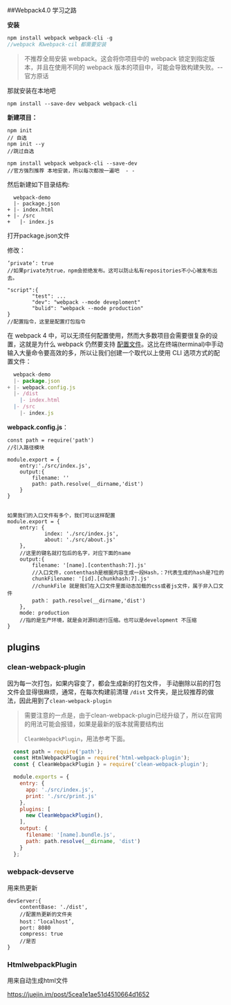 ##Webpack4.0 学习之路

**安装**

```js
npm install webpack webpack-cli -g
//webpack 和webpack-cil 都需要安装
```

> 不推荐全局安装 webpack。这会将你项目中的 webpack 锁定到指定版本，并且在使用不同的 webpack 版本的项目中，可能会导致构建失败。-- 官方原话

那就安装在本地吧

```
npm install --save-dev webpack webpack-cli
```



**新建项目：**

```
npm init 
// 自选
npm init --y
//跳过自选

npm install webpack webpack-cli --save-dev
//官方强烈推荐 本地安装，所以每次都按一遍吧  - -
```



然后新建如下目录结构:



```
  webpack-demo
  |- package.json
+ |- index.html
+ |- /src
+   |- index.js
```





打开package.json文件

修改：

```
’private‘: true
//如果private为true，npm会拒绝发布。这可以防止私有repositories不小心被发布出去。
```

```
"script":{
		"test": ...
		"dev": "webpack --mode deveploment"
		"bulid": "webpack --mode production"
}
//配置指令，这里是配置打包指令
```





在 webpack 4 中，可以无须任何配置使用，然而大多数项目会需要很复杂的设置，这就是为什么 webpack 仍然要支持 [配置文件](https://www.webpackjs.com/concepts/configuration)。这比在终端(terminal)中手动输入大量命令要高效的多，所以让我们创建一个取代以上使用 CLI 选项方式的配置文件：

```js
  webpack-demo
  |- package.json
+ |- webpack.config.js
  |- /dist
    |- index.html
  |- /src
    |- index.js
```



**webpack.config.js**：

```
const path = require('path')
//引入路径模块

module.export = {
	entry:'./src/index.js',
	output:{
		filename: ''
		path: path.resolve(__dirname,'dist')
	}
}


如果我们的入口文件有多个，我们可以这样配置
module.export = {
	entry: {
			index: './src/index.js',
			about: './src/about.js'
	},
	//这里的键名就打包后的名字，对应下面的name
	output:{
		filename: '[name].[contenthash:7].js'
		//入口文件，contenthash是根据内容生成一段Hash，：7代表生成的hash是7位的
		chunkFilename: '[id].[chunkhash:7].js'
		//chunkFile 就是我们在入口文件里面动态加载的css或者js文件，属于非入口文件
		path： path.resolve(__dirname,'dist')
	},
	mode: production
	//指的是生产环境，就是会对源码进行压缩。也可以是development 不压缩
}
```

## plugins

### clean-webpack-plugin

因为每一次打包，如果内容变了，都会生成新的打包文件， 手动删除以前的打包文件会显得很麻烦，通常，在每次构建前清理 `/dist` 文件夹，是比较推荐的做法，因此用到了`clean-webpack-plugin`

> 需要注意的一点是，由于clean-webpack-plugin已经升级了，所以在官网的用法可能会报错，如果是最新的版本就需要结构出
>
> `CleanWebpackPlugin`，用法参考下面。

```js
  const path = require('path');
  const HtmlWebpackPlugin = require('html-webpack-plugin');
  const { CleanWebpackPlugin } = require('clean-webpack-plugin');

  module.exports = {
    entry: {
      app: './src/index.js',
      print: './src/print.js'
    },
    plugins: [
      new CleanWebpackPlugin(),
    ],
    output: {
      filename: '[name].bundle.js',
      path: path.resolve(__dirname, 'dist')
    }
  };
```

### webpack-devserve

用来热更新

```
devServer:{
	contentBase: './dist',
	//配置热更新的文件夹
	host：‘localhost’,
	port: 8080
	compress: true 
	//是否
}
```



### HtmlwebpackPlugin

用来自动生成html文件





https://juejin.im/post/5cea1e1ae51d4510664d1652
